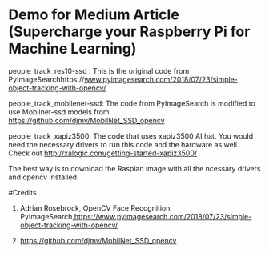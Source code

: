 # Demo for Medium Article (Supercharge your Raspberry Pi for Machine Learning)
people_track_res10-ssd :
This is the original code from PyImageSearchhttps://www.pyimagesearch.com/2018/07/23/simple-object-tracking-with-opencv/

people_track_mobilenet-ssd:
The code from PyImageSearch is modified to use Mobilnet-ssd models from https://github.com/djmv/MobilNet_SSD_opencv

people_track_xapiz3500:
The code that uses xapiz3500 AI hat. You would need the necessary drivers to run this code and the hardware as well.
Check out http://xalogic.com/getting-started-xapiz3500/

The best way is to download the Raspian image with all the ncessary drivers and opencv installed.

#Credits
1. Adrian Rosebrock, OpenCV Face Recognition, PyImageSearch,https://www.pyimagesearch.com/2018/07/23/simple-object-tracking-with-opencv/

2. https://github.com/djmv/MobilNet_SSD_opencv

